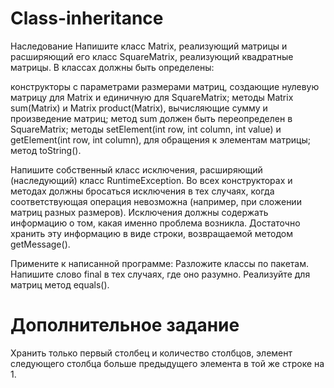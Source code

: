# Class-inheritance
Наследование
Напишите класс Matrix, реализующий матрицы и расширяющий его класс SquareMatrix, реализующий квадратные матрицы. В классах должны быть определены:
	
конструкторы с параметрами размерами матриц, создающие нулевую матрицу для Matrix и единичную для SquareMatrix;
методы Matrix sum(Matrix) и Matrix product(Matrix), вычисляющие сумму и произведение матриц; метод sum должен быть переопределен в SquareMatrix;
методы setElement(int row, int column, int value) и getElement(int row,  int column), для обращения к элементам  матрицы;
метод 	toString().

Напишите собственный класс исключения, расширяющий (наследующий) класс RuntimeException. Во всех конструкторах и методах должны бросаться исключения в тех случаях, когда соответствующая операция невозможна (например, при сложении матриц разных размеров). Исключения должны содержать информацию о том, какая именно проблема возникла. Достаточно хранить эту информацию в виде строки, возвращаемой методом getMessage().

Примените к написанной программе:
Разложите классы по пакетам.
Напишите слово final в тех случаях, где оно разумно.
Реализуйте для матриц метод equals().

# Дополнительное задание
Хранить только первый столбец и количество столбцов, элемент следующего столбца больше предыдущего элемента в той же строке на 1.
